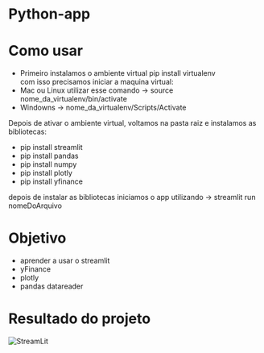 # Python-app

# Como usar
- Primeiro instalamos o ambiente virtual
pip install virtualenv </br>
com isso precisamos iniciar a maquina virtual:
- Mac ou Linux utilizar esse comando → source nome_da_virtualenv/bin/activate
- Windowns → nome_da_virtualenv/Scripts/Activate
 
Depois de ativar o ambiente virtual, voltamos na pasta raiz e instalamos as bibliotecas:
<ul>
    <li>pip install streamlit</li>
    <li>pip install pandas</li>
    <li>pip install numpy</li>
    <li>pip install plotly</li>
    <li>pip install yfinance</li>
</ul>
depois de instalar as bibliotecas iniciamos o app utilizando → streamlit run nomeDoArquivo

# Objetivo 
<ul>
    <li>aprender a usar o streamlit</li>
    <li>yFinance</li>
    <li>plotly</li>
    <li>pandas datareader</li>
</ul>

<h1>Resultado do projeto</h1>

![StreamLit](https://user-images.githubusercontent.com/50467082/224191266-54f4d6db-3975-40ae-af1d-d234cecff7b0.png)
